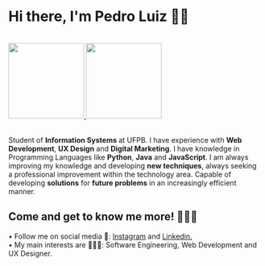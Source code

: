 # Hi there, I'm Pedro Luiz 👋🏼
  

<a href="https://github.com/edroluiz">
<br><img height="150em" src="https://github-readme-stats.vercel.app/api?username=edroluiz&show_icons=true&theme=midnight-purple&include_all_commits=true&count_private=true">
<img height="150em" src="https://github-readme-stats.vercel.app/api/top-langs/?username=edroluiz&layout=compact&langs_count=7&theme=midnight-purple"></a><br>

<br>Student of **Information Systems** at UFPB. I have experience with **Web Development**, **UX Design** and **Digital Marketing**. I have knowledge in Programming Languages like **Python**, **Java** and **JavaScript**. I am always improving my knowledge and developing **new techniques**, always seeking a professional improvement within the technology area. Capable of developing **solutions** for **future problems** in an increasingly efficient manner.

## Come and get to know me more! 🙋🏻‍♂️<!--<img align="right" height="120em" href="https://github.com/edroluiz/" src="https://i.picasion.com/pic91/9605c4dacfeebd5cd7a42bdbf3300161.gif"></a>-->
• Follow me on social media 🏃: <a href="https://instagram.com/edroluiz">Instagram</a> and <a href="https://www.linkedin.com/in/pedro-luiz-b9488b203/">Linkedin.</a><br>
• My main interests are 👨🏻‍💻: Software Engineering, Web Development and UX Designer.<br>
